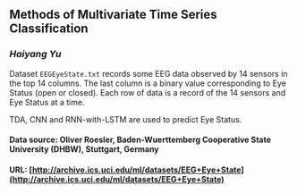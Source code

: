 ## Methods of Multivariate Time Series Classification

### *Haiyang Yu*

Dataset `EEGEyeState.txt`  records some EEG data observed by 14 sensors in the top 14 columns. The last column is a binary value corresponding to Eye Status (open or closed). Each row of data is a record of the 14 sensors and Eye Status at a time.

TDA, CNN and RNN-with-LSTM are used to predict Eye Status.

#### Data source: Oliver Roesler, Baden-Wuerttemberg Cooperative State University (DHBW), Stuttgart, Germany

#### URL: [http://archive.ics.uci.edu/ml/datasets/EEG+Eye+State](http://archive.ics.uci.edu/ml/datasets/EEG+Eye+State)